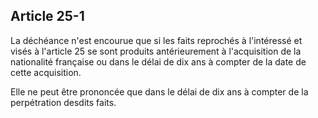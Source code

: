 Article 25-1
----
La déchéance n'est encourue que si les faits reprochés à l'intéressé et visés à
l'article 25 se sont produits antérieurement à l'acquisition de la nationalité
française ou dans le délai de dix ans à compter de la date de cette acquisition.

Elle ne peut être prononcée que dans le délai de dix ans à compter de la
perpétration desdits faits.
